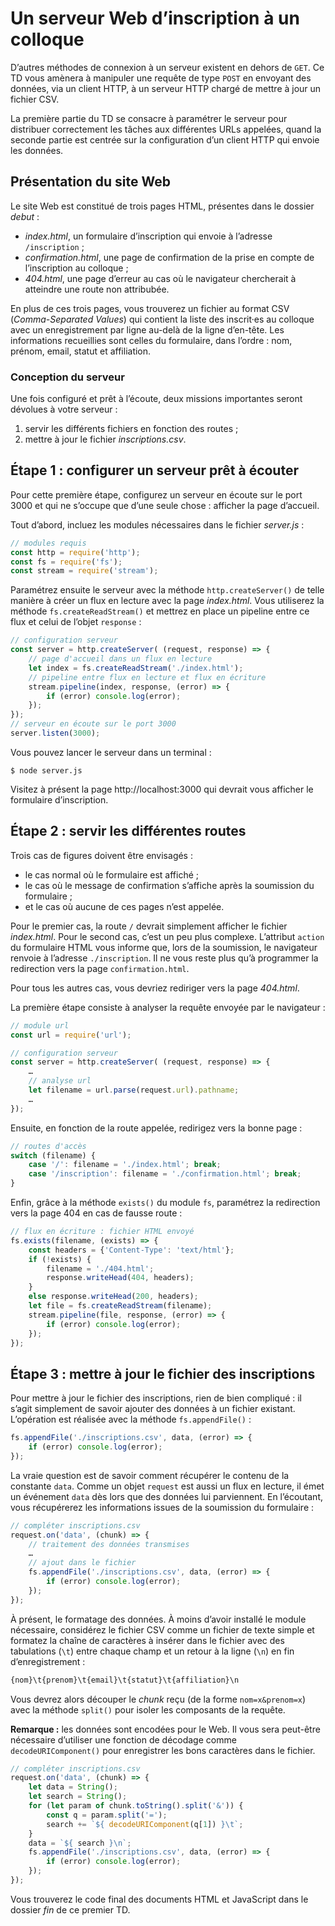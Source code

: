 # Un serveur Web d’inscription à un colloque

D’autres méthodes de connexion à un serveur existent en dehors de `GET`. Ce TD vous amènera à manipuler une requête de type `POST` en envoyant des données, via un client HTTP, à un serveur HTTP chargé de mettre à jour un fichier CSV.

La première partie du TD se consacre à paramétrer le serveur pour distribuer correctement les tâches aux différentes URLs appelées, quand la seconde partie est centrée sur la configuration d’un client HTTP qui envoie les données.

## Présentation du site Web

Le site Web est constitué de trois pages HTML, présentes dans le dossier *debut* :
- *index.html*, un formulaire d’inscription qui envoie à l’adresse `/inscription` ;
- *confirmation.html*, une page de confirmation de la prise en compte de l’inscription au colloque ;
- *404.html*, une page d’erreur au cas où le navigateur chercherait à atteindre une route non attribubée.

En plus de ces trois pages, vous trouverez un fichier au format CSV (*Comma-Separated Values*) qui contient la liste des inscrit·es au colloque avec un enregistrement par ligne au-delà de la ligne d’en-tête. Les informations recueillies sont celles du formulaire, dans l’ordre : nom, prénom, email, statut et affiliation.

### Conception du serveur

Une fois configuré et prêt à l’écoute, deux missions importantes seront dévolues à votre serveur :
1. servir les différents fichiers en fonction des routes ;
2. mettre à jour le fichier *inscriptions.csv*.

## Étape 1 : configurer un serveur prêt à écouter

Pour cette première étape, configurez un serveur en écoute sur le port 3000 et qui ne s’occupe que d’une seule chose : afficher la page d’accueil.

Tout d’abord, incluez les modules nécessaires dans le fichier *server.js* :
```js
// modules requis
const http = require('http');
const fs = require('fs');
const stream = require('stream');
```
Paramétrez ensuite le serveur avec la méthode `http.createServer()` de telle manière à créer un flux en lecture avec la page *index.html*. Vous utiliserez la méthode `fs.createReadStream()` et mettrez en place un pipeline entre ce flux et celui de l’objet `response` :
```js
// configuration serveur
const server = http.createServer( (request, response) => {
    // page d'accueil dans un flux en lecture
    let index = fs.createReadStream('./index.html');
    // pipeline entre flux en lecture et flux en écriture
    stream.pipeline(index, response, (error) => {
        if (error) console.log(error);
    });
});
// serveur en écoute sur le port 3000
server.listen(3000);
```
Vous pouvez lancer le serveur dans un terminal :
```shell
$ node server.js
```
Visitez à présent la page http://localhost:3000 qui devrait vous afficher le formulaire d’inscription.

## Étape 2 : servir les différentes routes

Trois cas de figures doivent être envisagés :
- le cas normal où le formulaire est affiché ;
- le cas où le message de confirmation s’affiche après la soumission du formulaire ;
- et le cas où aucune de ces pages n’est appelée.

Pour le premier cas, la route `/` devrait simplement afficher le fichier *index.html*. Pour le second cas, c’est un peu plus complexe. L’attribut `action` du formulaire HTML vous informe que, lors de la soumission, le navigateur renvoie à l’adresse `./inscription`. Il ne vous reste plus qu’à programmer la redirection vers la page `confirmation.html`.

Pour tous les autres cas, vous devriez rediriger vers la page *404.html*.

La première étape consiste à analyser la requête envoyée par le navigateur :
```js
// module url
const url = require('url');

// configuration serveur
const server = http.createServer( (request, response) => {
    …
    // analyse url
    let filename = url.parse(request.url).pathname;
    …
});
```
Ensuite, en fonction de la route appelée, redirigez vers la bonne page :
```js
// routes d'accès
switch (filename) {
    case '/': filename = './index.html'; break;
    case '/inscription': filename = './confirmation.html'; break;
}
```
Enfin, grâce à la méthode `exists()` du module `fs`, paramétrez la redirection vers la page 404 en cas de fausse route :
```js
// flux en écriture : fichier HTML envoyé
fs.exists(filename, (exists) => {
    const headers = {'Content-Type': 'text/html'};
    if (!exists) {
        filename = './404.html';
        response.writeHead(404, headers);
    }
    else response.writeHead(200, headers);
    let file = fs.createReadStream(filename);
    stream.pipeline(file, response, (error) => {
        if (error) console.log(error);
    });
});
```

## Étape 3 : mettre à jour le fichier des inscriptions

Pour mettre à jour le fichier des inscriptions, rien de bien compliqué : il s’agit simplement de savoir ajouter des données à un fichier existant. L’opération est réalisée avec la méthode `fs.appendFile()` :
```js
fs.appendFile('./inscriptions.csv', data, (error) => {
    if (error) console.log(error);
});
```

La vraie question est de savoir comment récupérer le contenu de la constante `data`. Comme un objet `request` est aussi un flux en lecture, il émet un événement `data` dès lors que des données lui parviennent. En l’écoutant, vous récupérerez les informations issues de la soumission du formulaire :
```js
// compléter inscriptions.csv
request.on('data', (chunk) => {
    // traitement des données transmises
    …
    // ajout dans le fichier
    fs.appendFile('./inscriptions.csv', data, (error) => {
        if (error) console.log(error);
    });
});
```

À présent, le formatage des données. À moins d’avoir installé le module nécessaire, considérez le fichier CSV comme un fichier de texte simple et formatez la chaîne de caractères à insérer dans le fichier avec des tabulations (`\t`) entre chaque champ et un retour à la ligne (`\n`) en fin d’enregistrement :
```txt
{nom}\t{prenom}\t{email}\t{statut}\t{affiliation}\n
```

Vous devrez alors découper le *chunk* reçu (de la forme `nom=x&prenom=x`) avec la méthode `split()` pour isoler les composants de la requête.

**Remarque :** les données sont encodées pour le Web. Il vous sera peut-être nécessaire d’utiliser une fonction de décodage comme `decodeURIComponent()` pour enregistrer les bons caractères dans le fichier.

```js
// compléter inscriptions.csv
request.on('data', (chunk) => {
    let data = String();
    let search = String();
    for (let param of chunk.toString().split('&')) {
        const q = param.split('=');
        search += `${ decodeURIComponent(q[1]) }\t`;
    }
    data = `${ search }\n`;
    fs.appendFile('./inscriptions.csv', data, (error) => {
        if (error) console.log(error);
    });
});
```

Vous trouverez le code final des documents HTML et JavaScript dans le dossier *fin* de ce premier TD.
